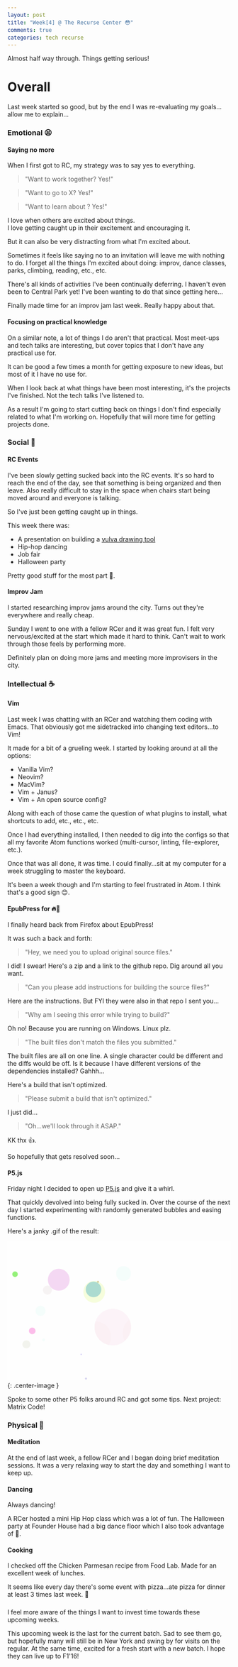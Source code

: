 ```yaml
---
layout: post
title: "Week[4] @ The Recurse Center 😳"
comments: true
categories: tech recurse
---
```


Almost half way through. Things getting serious!

# Overall

Last week started so good, but by the end I was re-evaluating my goals... allow me to explain...

### Emotional 😫

#### **Saying no more**

When I first got to RC, my strategy was to say yes to everything.

> "Want to work together? Yes!"

> "Want to go to X? Yes!"

> "Want to learn about <insert obscure topic>? Yes!"

I love when others are excited about things.  
I love getting caught up in their excitement and encouraging it.

But it can also be very distracting from what I'm excited about.

Sometimes it feels like saying no to an invitation will leave me with nothing to do. I forget all the things I'm excited about doing: improv, dance classes, parks, climbing, reading, etc., etc.

There's all kinds of activities I've been continually deferring. I haven't even been to Central Park yet! I've been wanting to do that since getting here...

Finally made time for an improv jam last week. Really happy about that.

#### **Focusing on practical knowledge**

On a similar note, a lot of things I do aren't that practical. Most meet-ups and tech talks are interesting, but cover topics that I don't have any practical use for.

It can be good a few times a month for getting exposure to new ideas, but most of it I have no use for.

When I look back at what things have been most interesting, it's the projects I've finished. Not the tech talks I've listened to.

As a result I'm going to start cutting back on things I don't find especially related to what I'm working on. Hopefully that will more time for getting projects done.

### Social 👏

#### **RC Events**

I've been slowly getting sucked back into the RC events. It's so hard to reach the end of the day, see that something is being organized and then leave. Also really difficult to stay in the space when chairs start being moved around and everyone is talking.

So I've just been getting caught up in things.

This week there was:

- A presentation on building a [vulva drawing tool](https://www.theguardian.com/lifeandstyle/ng-interactive/2016/sep/23/draw-a-vulva)  
- Hip-hop dancing  
- Job fair  
- Halloween party  

Pretty good stuff for the most part 🙂.

#### **Improv Jam**

I started researching improv jams around the city. Turns out they're everywhere and really cheap.

Sunday I went to one with a fellow RCer and it was great fun. I felt very nervous/excited at the start which made it hard to think. Can't wait to work through those feels by performing more.

Definitely plan on doing more jams and meeting more improvisers in the city.

### Intellectual ☕️

#### **Vim**

Last week I was chatting with an RCer and watching them coding with Emacs. That obviously got me sidetracked into changing text editors...to Vim!

It made for a bit of a grueling week. I started by looking around at all the options:

- Vanilla Vim?  
- Neovim?  
- MacVim?  
- Vim + Janus?  
- Vim + An open source config?  

Along with each of those came the question of what plugins to install, what shortcuts to add, etc., etc., etc.

Once I had everything installed, I then needed to dig into the configs so that all my favorite Atom functions worked (multi-cursor, linting, file-explorer, etc.).

Once that was all done, it was time. I could finally...sit at my computer for a week struggling to master the keyboard.

It's been a week though and I'm starting to feel frustrated in Atom. I think that's a good sign 😊.

#### **EpubPress for 🔥🐺**

I finally heard back from Firefox about EpubPress!

It was such a back and forth:

> "Hey, we need you to upload original source files."

I did! I swear! Here's a zip and a link to the github repo. Dig around all you want.

> "Can you please add instructions for building the source files?"

Here are the instructions. But FYI they were also in that repo I sent you...

> "Why am I seeing this error while trying to build?"

Oh no! Because you are running on Windows. Linux plz.

> "The built files don't match the files you submitted."

The built files are all on one line. A single character could be different and the diffs would be off. Is it because I have different versions of the dependencies installed? Gahhh...

Here's a build that isn't optimized.

> "Please submit a build that isn't optimized."

I just did...

> "Oh...we'll look through it ASAP."

KK thx 👍.

So hopefully that gets resolved soon...

#### **P5.js**

Friday night I decided to open up [P5.js](https://p5js.org/) and give it a whirl.

That quickly devolved into being fully sucked in. Over the course of the next day I started experimenting with randomly generated bubbles and easing functions.

Here's a janky .gif of the result:

![bubbles](/assets/posts/bubbles.gif){: .center-image }

Spoke to some other P5 folks around RC and got some tips. Next project: Matrix Code!

### Physical 👊

#### **Meditation**

At the end of last week, a fellow RCer and I began doing brief meditation sessions. It was a very relaxing way to start the day and something I want to keep up.

#### **Dancing**

Always dancing!

A RCer hosted a mini Hip Hop class which was a lot of fun.
The Halloween party at Founder House had a big dance floor which I also took advantage of 💃.

#### **Cooking**

I checked off the Chicken Parmesan recipe from Food Lab. Made for an excellent week of lunches.

It seems like every day there's some event with pizza...ate pizza for dinner at least 3 times last week. 🍕

### </End>

I feel more aware of the things I want to invest time towards these upcoming weeks.

This upcoming week is the last for the current batch. Sad to see them go, but hopefully many will still be in New York and swing by for visits on the regular.
At the same time, excited for a fresh start with a new batch. I hope they can live up to F1'16!
